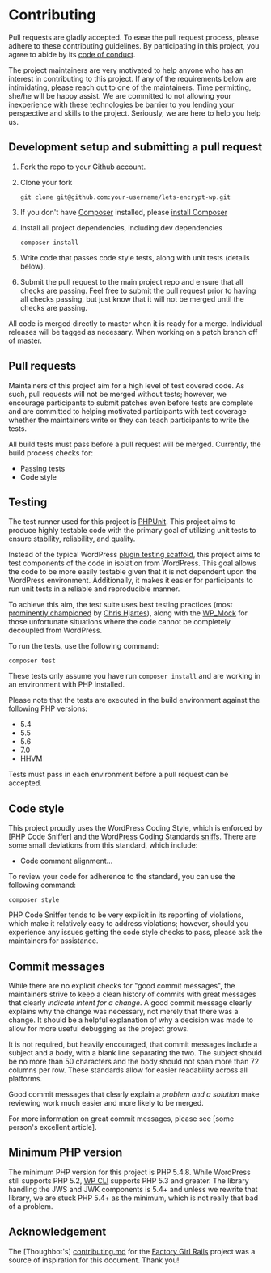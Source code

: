 # Contributing

Pull requests are gladly accepted. To ease the pull request process,
please adhere to these contributing guidelines. By participating in
this project, you agree to abide by its [code of conduct].

The project maintainers are very motivated to help anyone who has an
interest in contributing to this project. If any of the requirements
below are intimidating, please reach out to one of the maintainers.
Time permitting, she/he will be happy assist. We are committed to not
allowing your inexperience with these technologies be barrier to you
lending your perspective and skills to the project. Seriously, we are
here to help you help us.

## Development setup and submitting a pull request

1. Fork the repo to your Github account.
1. Clone your fork

    ```
    git clone git@github.com:your-username/lets-encrypt-wp.git
    ```

1. If you don't have [Composer] installed, please [install Composer]
1. Install all project dependencies, including dev dependencies

    ```
    composer install
    ```

1. Write code that passes code style tests, along with unit tests
(details below).
1. Submit the pull request to the main project repo and ensure that all
checks are passing. Feel free to submit the pull request prior to
having all checks passing, but just know that it will not be merged
until the checks are passing.

All code is merged directly to master when it is ready for a merge.
Individual releases will be tagged as necessary. When working on a
patch branch off of master.

## Pull requests

Maintainers of this project aim for a high level of test covered code.
As such, pull requests will not be merged without tests; however, we
encourage participants to submit patches even before tests are
complete and are committed to helping motivated participants with test
coverage whether the maintainers write or they can teach participants
to write the tests.

All build tests must pass before a pull request will be merged.
Currently, the build process checks for:

* Passing tests
* Code style

## Testing

The test runner used for this project is [PHPUnit]. This project aims
to produce highly testable code with the primary goal of utilizing unit
tests to ensure stability, reliability, and quality.

Instead of the typical WordPress [plugin testing scaffold], this
project aims to test components of the code in isolation from
WordPress. This goal allows the code to be more easily testable given
that it is not dependent upon the WordPress environment. Additionally,
it makes it easier for participants to run unit tests in a reliable
and reproducible manner.

To achieve this aim, the test suite uses best testing practices (most
[prominently championed] by [Chris Hjartes]), along with the [WP_Mock]
for those unfortunate situations where the code cannot be completely
decoupled from WordPress.

To run the tests, use the following command:

```
composer test
```

These tests only assume you have run `composer install` and are working
in an environment with PHP installed.

Please note that the tests are executed in the build environment
against the following PHP versions:

* 5.4
* 5.5
* 5.6
* 7.0
* HHVM

Tests must pass in each environment before a pull request can be
accepted.

## Code style

This project proudly uses the WordPress Coding Style, which is enforced
by [PHP Code Sniffer] and the [WordPress Coding Standards sniffs].
There are some small deviations from this standard, which include:

* Code comment alignment...

To review your code for adherence to the standard, you can use the
following command:

```
composer style
```

PHP Code Sniffer tends to be very explicit in its reporting of
violations, which make it relatively easy to address violations;
however, should you experience any issues getting the code style checks
to pass, please ask the maintainers for assistance.

## Commit messages

While there are no explicit checks for "good commit messages", the
maintainers strive to keep a clean history of commits with great
messages that clearly *indicate intent for a change*. A good commit
message clearly explains why the change was necessary, not merely that
there was a change. It should be a helpful explanation of why a
decision was made to allow for more useful debugging as the project
grows.

It is not required, but heavily encouraged, that commit messages
include a subject and a body, with a blank line separating the two. The
subject should be no more than 50 characters and the body should not
span more than 72 columns per row. These standards allow for easier
readability across all platforms.

Good commit messages that clearly explain a *problem and a solution*
make reviewing work much easier and more likely to be merged.

For more information on great commit messages, please see [some
person's excellent article].

## Minimum PHP version

The minimum PHP version for this project is PHP 5.4.8. While WordPress
still supports PHP 5.2, [WP CLI] supports PHP 5.3 and greater. The
library handling the JWS and JWK components is 5.4+ and unless we
rewrite that library, we are stuck PHP 5.4+ as the minimum, which
is not really that bad of a problem.

## Acknowledgement

The [Thoughbot's] [contributing.md]  for the [Factory Girl Rails]
project was a source of inspiration for this document. Thank you!

[code of conduct]: https://github.com/tollmanz/lets-encrypt-wp/blob/master/CONDUCT.md
[Composer]: https://getcomposer.org/
[install Composer]: https://getcomposer.org/doc/00-intro.md
[PHPUnit]: https://phpunit.de/
[plugin testing scaffold]: https://github.com/wp-cli/wp-cli/blob/v0.20.1/php/commands/scaffold.php#L584-L642
[prominently championed]: https://leanpub.com/grumpy-testing
[Chris Hjartes]: http://www.littlehart.net/atthekeyboard/
[WP_Mock]: https://github.com/10up/wp_mock
[WP CLI]: http://wp-cli.org/
[PHP_CodeSniffer]: https://github.com/squizlabs/PHP_CodeSniffer
[WordPress Coding Standards sniffs]: https://github.com/WordPress-Coding-Standards/WordPress-Coding-Standards
[Chris Beams' excellent article]: http://chris.beams.io/posts/git-commit/
[Thoughtbot's]: https://thoughtbot.com/
[Factory Girl Rails]: https://github.com/thoughtbot/factory_girl_rails
[contributing.md]: https://github.com/thoughtbot/factory_girl_rails/blob/master/CONTRIBUTING.md